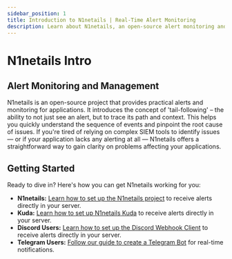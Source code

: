 ```yaml
---
sidebar_position: 1
title: Introduction to N1netails | Real-Time Alert Monitoring
description: Learn about N1netails, an open-source alert monitoring and management tool. Understand its 'tail-following' concept for rapid issue diagnosis and root cause analysis.
---
```


# N1netails Intro

## Alert Monitoring and Management
N1netails is an open-source project that provides practical alerts and monitoring for applications. It introduces the concept of 'tail-following' – the ability to not just see an alert, but to trace its path and context. This helps you quickly understand the sequence of events and pinpoint the root cause of issues. If you're tired of relying on complex SIEM tools to identify issues — or if your application lacks any alerting at all — N1netails offers a straightforward way to gain clarity on problems affecting your applications.

## Getting Started

Ready to dive in? Here's how you can get N1netails working for you:

*   **N1netails:** [Learn how to set up the N1netails project](./n1netails/n1netails-info.md) to receive alerts directly in your server.
*   **Kuda:** [Learn how to set up N1netails Kuda](./n1netails-kuda/kuda-info.md) to receive alerts directly in your server.
*   **Discord Users:** [Learn how to set up the Discord Webhook Client](./n1netails-discord-webhook-client/create-webhook.md) to receive alerts directly in your server.
*   **Telegram Users:** [Follow our guide to create a Telegram Bot](./n1netails-telegram-client/create-bot.md) for real-time notifications.